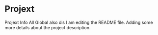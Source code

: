 # Projext
Projext Info All Global
also dis I am editing the README file. Adding some more details about the project description.
